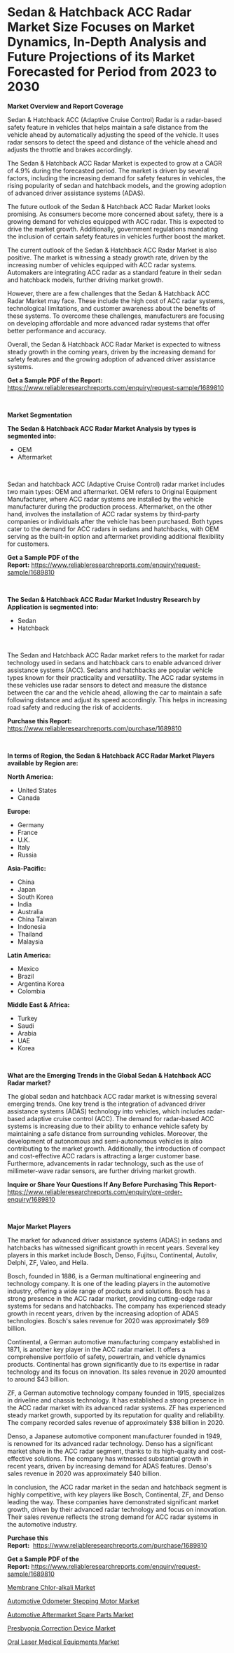 <p><h1>Sedan & Hatchback ACC Radar Market Size Focuses on Market Dynamics, In-Depth Analysis and Future Projections of its Market Forecasted for Period from 2023 to 2030</h1></p><p><strong>Market Overview and Report Coverage</strong></p>
<p><p>Sedan & Hatchback ACC (Adaptive Cruise Control) Radar is a radar-based safety feature in vehicles that helps maintain a safe distance from the vehicle ahead by automatically adjusting the speed of the vehicle. It uses radar sensors to detect the speed and distance of the vehicle ahead and adjusts the throttle and brakes accordingly.</p><p>The Sedan & Hatchback ACC Radar Market is expected to grow at a CAGR of 4.9% during the forecasted period. The market is driven by several factors, including the increasing demand for safety features in vehicles, the rising popularity of sedan and hatchback models, and the growing adoption of advanced driver assistance systems (ADAS).</p><p>The future outlook of the Sedan & Hatchback ACC Radar Market looks promising. As consumers become more concerned about safety, there is a growing demand for vehicles equipped with ACC radar. This is expected to drive the market growth. Additionally, government regulations mandating the inclusion of certain safety features in vehicles further boost the market.</p><p>The current outlook of the Sedan & Hatchback ACC Radar Market is also positive. The market is witnessing a steady growth rate, driven by the increasing number of vehicles equipped with ACC radar systems. Automakers are integrating ACC radar as a standard feature in their sedan and hatchback models, further driving market growth.</p><p>However, there are a few challenges that the Sedan & Hatchback ACC Radar Market may face. These include the high cost of ACC radar systems, technological limitations, and customer awareness about the benefits of these systems. To overcome these challenges, manufacturers are focusing on developing affordable and more advanced radar systems that offer better performance and accuracy.</p><p>Overall, the Sedan & Hatchback ACC Radar Market is expected to witness steady growth in the coming years, driven by the increasing demand for safety features and the growing adoption of advanced driver assistance systems.</p></p>
<p><strong>Get a Sample PDF of the Report:</strong> <a href="https://www.reliableresearchreports.com/enquiry/request-sample/1689810">https://www.reliableresearchreports.com/enquiry/request-sample/1689810</a></p>
<p>&nbsp;</p>
<p><strong>Market Segmentation</strong></p>
<p><strong>The Sedan & Hatchback ACC Radar Market Analysis by types is segmented into:</strong></p>
<p><ul><li>OEM</li><li>Aftermarket</li></ul></p>
<p>&nbsp;</p>
<p><p>Sedan and hatchback ACC (Adaptive Cruise Control) radar market includes two main types: OEM and aftermarket. OEM refers to Original Equipment Manufacturer, where ACC radar systems are installed by the vehicle manufacturer during the production process. Aftermarket, on the other hand, involves the installation of ACC radar systems by third-party companies or individuals after the vehicle has been purchased. Both types cater to the demand for ACC radars in sedans and hatchbacks, with OEM serving as the built-in option and aftermarket providing additional flexibility for customers.</p></p>
<p><strong>Get a Sample PDF of the Report:</strong>&nbsp;<a href="https://www.reliableresearchreports.com/enquiry/request-sample/1689810">https://www.reliableresearchreports.com/enquiry/request-sample/1689810</a></p>
<p>&nbsp;</p>
<p><strong>The Sedan & Hatchback ACC Radar Market Industry Research by Application is segmented into:</strong></p>
<p><ul><li>Sedan</li><li>Hatchback</li></ul></p>
<p>&nbsp;</p>
<p><p>The Sedan and Hatchback ACC Radar market refers to the market for radar technology used in sedans and hatchback cars to enable advanced driver assistance systems (ACC). Sedans and hatchbacks are popular vehicle types known for their practicality and versatility. The ACC radar systems in these vehicles use radar sensors to detect and measure the distance between the car and the vehicle ahead, allowing the car to maintain a safe following distance and adjust its speed accordingly. This helps in increasing road safety and reducing the risk of accidents.</p></p>
<p><strong>Purchase this Report:</strong>&nbsp; <a href="https://www.reliableresearchreports.com/purchase/1689810">https://www.reliableresearchreports.com/purchase/1689810</a></p>
<p>&nbsp;</p>
<p><strong>In terms of Region, the Sedan & Hatchback ACC Radar Market Players available by Region are:</strong></p>
<p>
    <p> <strong> North America: </strong>
        <ul>
            <li>United States</li>
            <li>Canada</li>
        </ul>
        </p> 
    <p> <strong> Europe: </strong>
        <ul>
            <li>Germany</li>
            <li>France</li>
            <li>U.K.</li>
            <li>Italy</li>
            <li>Russia</li>
        </ul>
        </p> 
    <p> <strong> Asia-Pacific: </strong>
        <ul>
            <li>China</li>
            <li>Japan</li>
            <li>South Korea</li>
            <li>India</li>
            <li>Australia</li>
            <li>China Taiwan</li>
            <li>Indonesia</li>
            <li>Thailand</li>
            <li>Malaysia</li>
        </ul>
        </p> 
    <p> <strong> Latin America: </strong>
        <ul>
            <li>Mexico</li>
            <li>Brazil</li>
            <li>Argentina Korea</li>
            <li>Colombia</li>
        </ul>
        </p> 
    <p> <strong> Middle East & Africa: </strong>
        <ul>
            <li>Turkey</li>
            <li>Saudi</li>
            <li>Arabia</li>
            <li>UAE</li>
            <li>Korea</li>
        </ul>
    </p>
    </p>
<p>&nbsp;</p>
<p><strong>What are the Emerging Trends in the Global Sedan & Hatchback ACC Radar market?</strong></p>
<p><p>The global sedan and hatchback ACC radar market is witnessing several emerging trends. One key trend is the integration of advanced driver assistance systems (ADAS) technology into vehicles, which includes radar-based adaptive cruise control (ACC). The demand for radar-based ACC systems is increasing due to their ability to enhance vehicle safety by maintaining a safe distance from surrounding vehicles. Moreover, the development of autonomous and semi-autonomous vehicles is also contributing to the market growth. Additionally, the introduction of compact and cost-effective ACC radars is attracting a larger customer base. Furthermore, advancements in radar technology, such as the use of millimeter-wave radar sensors, are further driving market growth.</p></p>
<p><strong>Inquire or Share Your Questions If Any Before Purchasing This Report</strong>- <a href="https://www.reliableresearchreports.com/enquiry/pre-order-enquiry/1689810">https://www.reliableresearchreports.com/enquiry/pre-order-enquiry/1689810</a></p>
<p>&nbsp;</p>
<p><strong>Major Market Players</strong></p>
<p><p>The market for advanced driver assistance systems (ADAS) in sedans and hatchbacks has witnessed significant growth in recent years. Several key players in this market include Bosch, Denso, Fujitsu, Continental, Autoliv, Delphi, ZF, Valeo, and Hella.</p><p>Bosch, founded in 1886, is a German multinational engineering and technology company. It is one of the leading players in the automotive industry, offering a wide range of products and solutions. Bosch has a strong presence in the ACC radar market, providing cutting-edge radar systems for sedans and hatchbacks. The company has experienced steady growth in recent years, driven by the increasing adoption of ADAS technologies. Bosch's sales revenue for 2020 was approximately $69 billion.</p><p>Continental, a German automotive manufacturing company established in 1871, is another key player in the ACC radar market. It offers a comprehensive portfolio of safety, powertrain, and vehicle dynamics products. Continental has grown significantly due to its expertise in radar technology and its focus on innovation. Its sales revenue in 2020 amounted to around $43 billion.</p><p>ZF, a German automotive technology company founded in 1915, specializes in driveline and chassis technology. It has established a strong presence in the ACC radar market with its advanced radar systems. ZF has experienced steady market growth, supported by its reputation for quality and reliability. The company recorded sales revenue of approximately $38 billion in 2020.</p><p>Denso, a Japanese automotive component manufacturer founded in 1949, is renowned for its advanced radar technology. Denso has a significant market share in the ACC radar segment, thanks to its high-quality and cost-effective solutions. The company has witnessed substantial growth in recent years, driven by increasing demand for ADAS features. Denso's sales revenue in 2020 was approximately $40 billion.</p><p>In conclusion, the ACC radar market in the sedan and hatchback segment is highly competitive, with key players like Bosch, Continental, ZF, and Denso leading the way. These companies have demonstrated significant market growth, driven by their advanced radar technology and focus on innovation. Their sales revenue reflects the strong demand for ACC radar systems in the automotive industry.</p></p>
<p><strong>Purchase this Report:</strong>&nbsp;&nbsp;<a href="https://www.reliableresearchreports.com/purchase/1689810">https://www.reliableresearchreports.com/purchase/1689810</a></p>
<p></p>
<p><strong>Get a Sample PDF of the Report:</strong>&nbsp;<a href="https://www.reliableresearchreports.com/enquiry/request-sample/1689810">https://www.reliableresearchreports.com/enquiry/request-sample/1689810</a></p>
<p><p><a href="https://www.linkedin.com/pulse/decoding-membrane-chlor-alkali-market-deep-dive-latest-h8okc/">Membrane Chlor-alkali Market</a></p><p><a href="https://github.com/rahu1506/Market-Research-Report-List-1/blob/main/automotive-odometer-stepping-motor-market.md">Automotive Odometer Stepping Motor Market</a></p><p><a href="https://github.com/aasishrp01/Market-Research-Report-List-1/blob/main/automotive-aftermarket-spare-parts-market.md">Automotive Aftermarket Spare Parts Market</a></p><p><a href="https://medium.com/@inner.zone.room/presbyopia-correction-device-market-analysis-its-cagr-market-segmentation-and-global-industry-4b5b494b47b8">Presbyopia Correction Device Market</a></p><p><a href="https://medium.com/@sight.lens.slot/oral-laser-medical-equipments-market-size-cagr-trends-2024-2030-a4dc5c6aab1f">Oral Laser Medical Equipments Market</a></p></p>